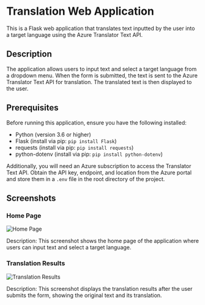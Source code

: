 # Translation Web Application

This is a Flask web application that translates text inputted by the user into a target language using the Azure Translator Text API.

## Description

The application allows users to input text and select a target language from a dropdown menu. When the form is submitted, the text is sent to the Azure Translator Text API for translation. The translated text is then displayed to the user.

## Prerequisites

Before running this application, ensure you have the following installed:
- Python (version 3.6 or higher)
- Flask (install via pip: `pip install Flask`)
- requests (install via pip: `pip install requests`)
- python-dotenv (install via pip: `pip install python-dotenv`)

Additionally, you will need an Azure subscription to access the Translator Text API. Obtain the API key, endpoint, and location from the Azure portal and store them in a `.env` file in the root directory of the project. 

## Screenshots

### Home Page
![Home Page](https://github.com/Rohith2811/Translator/assets/91714071/ddbe2b59-cf0e-49a2-8fb6-918206a6041e)

Description: This screenshot shows the home page of the application where users can input text and select a target language.

### Translation Results
![Translation Results](https://github.com/Rohith2811/Translator/assets/91714071/9cda3406-a116-411a-bd2e-742be5708f66)

Description: This screenshot displays the translation results after the user submits the form, showing the original text and its translation.

